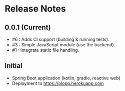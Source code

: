 # Release Notes

## 0.0.1 (Current)

* #6 : Adds CI support (building & running tests).
* #3 : Simple JavaScript module (use the backend).
* #1 : Integrate static file handling.

## Initial

* Spring Boot application (kotlin, gradle, reactive web)
* Deployment to https://plopp.herokuapp.com
